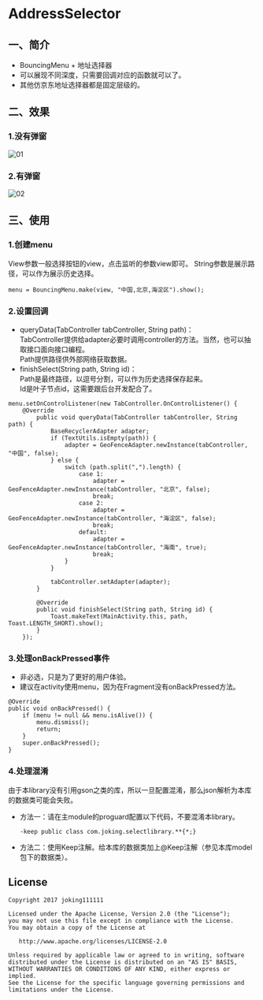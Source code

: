 # AddressSelector

## 一、简介
* BouncingMenu + 地址选择器
* 可以展现不同深度，只需要回调对应的函数就可以了。
* 其他仿京东地址选择器都是固定层级的。

## 二、效果
### 1.没有弹窗
![01](screenshot/01.gif)

### 2.有弹窗
![02](screenshot/02.gif)

## 三、使用
### 1.创建menu
View参数一般选择按钮的view，点击监听的参数view即可。
String参数是展示路径，可以作为展示历史选择。
```
menu = BouncingMenu.make(view, "中国,北京,海淀区").show();
```

### 2.设置回调
* queryData(TabController tabController, String path)：  
  TabController提供给adapter必要时调用controller的方法。当然，也可以抽取接口面向接口编程。  
  Path提供路径供外部网络获取数据。
* finishSelect(String path, String id)：  
  Path是最终路径，以逗号分割，可以作为历史选择保存起来。  
  Id是叶子节点id，这需要跟后台开发配合了。
```
menu.setOnControlListener(new TabController.OnControlListener() {
    @Override
        public void queryData(TabController tabController, String path) {
            BaseRecyclerAdapter adapter;
            if (TextUtils.isEmpty(path)) {
                adapter = GeoFenceAdapter.newInstance(tabController, "中国", false);
            } else {
                switch (path.split(",").length) {
                    case 1:
                        adapter = GeoFenceAdapter.newInstance(tabController, "北京", false);
                        break;
                    case 2:
                        adapter = GeoFenceAdapter.newInstance(tabController, "海淀区", false);
                        break;
                    default:
                        adapter = GeoFenceAdapter.newInstance(tabController, "海南", true);
                        break;
                }
            }
                
            tabController.setAdapter(adapter);
        }

        @Override
        public void finishSelect(String path, String id) {
            Toast.makeText(MainActivity.this, path, Toast.LENGTH_SHORT).show();
        }
    });
```

### 3.处理onBackPressed事件
* 非必选，只是为了更好的用户体验。
* 建议在activity使用menu，因为在Fragment没有onBackPressed方法。
```
@Override
public void onBackPressed() {
    if (menu != null && menu.isAlive()) {
        menu.dismiss();
        return;
    }
    super.onBackPressed();
}
```

### 4.处理混淆
由于本library没有引用gson之类的库，所以一旦配置混淆，那么json解析为本库的数据类可能会失败。

* 方法一：请在主module的proguard配置以下代码，不要混淆本library。
  ```
  -keep public class com.joking.selectlibrary.**{*;}
  ```

* 方法二：使用Keep注解。给本库的数据类加上@Keep注解（参见本库model包下的数据类）。

## License
```
Copyright 2017 joking111111

Licensed under the Apache License, Version 2.0 (the "License");
you may not use this file except in compliance with the License.
You may obtain a copy of the License at

   http://www.apache.org/licenses/LICENSE-2.0

Unless required by applicable law or agreed to in writing, software
distributed under the License is distributed on an "AS IS" BASIS,
WITHOUT WARRANTIES OR CONDITIONS OF ANY KIND, either express or implied.
See the License for the specific language governing permissions and
limitations under the License.
```

